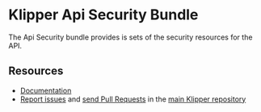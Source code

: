 Klipper Api Security Bundle
===========================

The Api Security bundle provides is sets of the security resources for the API.

Resources
---------

- [Documentation](https://doc.klipper.dev/bundles/api-security-bundle)
- [Report issues](https://github.com/klipperdev/klipper/issues)
  and [send Pull Requests](https://github.com/klipperdev/klipper/pulls)
  in the [main Klipper repository](https://github.com/klipperdev/klipper)
